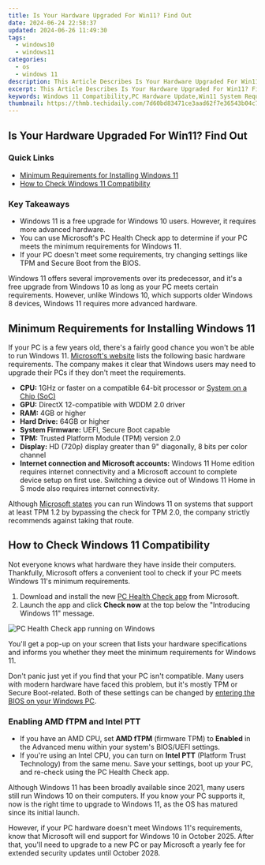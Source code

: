 ```yaml
---
title: Is Your Hardware Upgraded For Win11? Find Out
date: 2024-06-24 22:58:37
updated: 2024-06-26 11:49:30
tags:
  - windows10
  - windows11
categories:
  - os
  - windows 11
description: This Article Describes Is Your Hardware Upgraded For Win11? Find Out
excerpt: This Article Describes Is Your Hardware Upgraded For Win11? Find Out
keywords: Windows 11 Compatibility,PC Hardware Update,Win11 System Requirements,Check Hardware for Win11,Upgrade PC For Win11,Meet Win11 System Specs,Determine PC Win11 Readiness
thumbnail: https://thmb.techidaily.com/7d60bd83471ce3aad62f7e36543b04c731bcd80b3b2e4d4cbbcd899202078565.jpg
---
```


## Is Your Hardware Upgraded For Win11? Find Out

### Quick Links

* [Minimum Requirements for Installing Windows 11](#minimum-requirements-for-installing-windows-11)
* [How to Check Windows 11 Compatibility](#how-to-check-windows-11-compatibility)

### Key Takeaways

* Windows 11 is a free upgrade for Windows 10 users. However, it requires more advanced hardware.
* You can use Microsoft's PC Health Check app to determine if your PC meets the minimum requirements for Windows 11\.
* If your PC doesn't meet some requirements, try changing settings like TPM and Secure Boot from the BIOS.

 Windows 11 offers several improvements over its predecessor, and it's a free upgrade from Windows 10 as long as your PC meets certain requirements. However, unlike Windows 10, which supports older Windows 8 devices, Windows 11 requires more advanced hardware.

## Minimum Requirements for Installing Windows 11

 If your PC is a few years old, there's a fairly good chance you won't be able to run Windows 11\. [Microsoft's website](https://www.microsoft.com/en-us/windows/windows-11-specifications) lists the following basic hardware requirements. The company makes it clear that Windows users may need to upgrade their PCs if they don't meet the requirements.

* **CPU:** 1GHz or faster on a compatible 64-bit processor or [System on a Chip (SoC)](https://www.makeuseof.com/what-is-a-system-on-a-chip-soc/)
* **GPU:** DirectX 12-compatible with WDDM 2.0 driver
* **RAM:** 4GB or higher
* **Hard Drive:** 64GB or higher
* **System Firmware:** UEFI, Secure Boot capable
* **TPM:** Trusted Platform Module (TPM) version 2.0
* **Display:** HD (720p) display greater than 9" diagonally, 8 bits per color channel
* **Internet connection and Microsoft accounts:** Windows 11 Home edition requires internet connectivity and a Microsoft account to complete device setup on first use. Switching a device out of Windows 11 Home in S mode also requires internet connectivity.

 Although [Microsoft states](https://support.microsoft.com/en-us/windows/ways-to-install-windows-11-e0edbbfb-cfc5-4011-868b-2ce77ac7c70e) you can run Windows 11 on systems that support at least TPM 1.2 by bypassing the check for TPM 2.0, the company strictly recommends against taking that route.

## How to Check Windows 11 Compatibility

 Not everyone knows what hardware they have inside their computers. Thankfully, Microsoft offers a convenient tool to check if your PC meets Windows 11's minimum requirements.

1. Download and install the new [PC Health Check app](https://aka.ms/GetPCHealthCheckApp) from Microsoft.
2. Launch the app and click **Check now** at the top below the "Introducing Windows 11" message.

![PC Health Check app running on Windows](https://static1.makeuseofimages.com/wordpress/wp-content/uploads/2024/02/pc-health-check-app-running-on-windows.png)

 You'll get a pop-up on your screen that lists your hardware specifications and informs you whether they meet the minimum requirements for Windows 11\.

 Don't panic just yet if you find that your PC isn't compatible. Many users with modern hardware have faced this problem, but it's mostly TPM or Secure Boot-related. Both of these settings can be changed by [entering the BIOS on your Windows PC](https://www.makeuseof.com/tag/enter-bios-computer/).

### Enabling AMD fTPM and Intel PTT

* If you have an AMD CPU, set **AMD fTPM** (firmware TPM) to **Enabled** in the Advanced menu within your system's BIOS/UEFI settings.
* If you're using an Intel CPU, you can turn on **Intel PTT** (Platform Trust Technology) from the same menu. Save your settings, boot up your PC, and re-check using the PC Health Check app.

 Although Windows 11 has been broadly available since 2021, many users still run Windows 10 on their computers. If you know your PC supports it, now is the right time to upgrade to Windows 11, as the OS has matured since its initial launch.

 However, if your PC hardware doesn't meet Windows 11's requirements, know that Microsoft will end support for Windows 10 in October 2025\. After that, you'll need to upgrade to a new PC or pay Microsoft a yearly fee for extended security updates until October 2028\.
